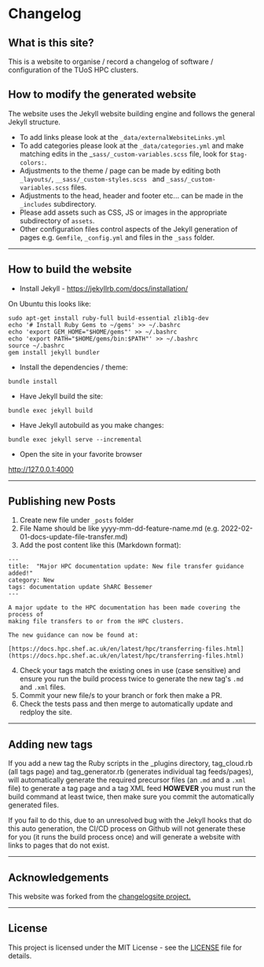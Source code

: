 
# Changelog

## What is this site?

This is a website to organise / record a changelog of software / configuration of the TUoS HPC clusters.

## How to modify the generated website

The website uses the Jekyll website building engine and follows the general Jekyll structure.

* To add links please look at the ``_data/externalWebsiteLinks.yml``
* To add categories please look at the ``_data/categories.yml`` and make matching edits in the _``sass/_custom-variables.scss`` file, look for ``$tag-colors:``.
* Adjustments to the theme / page can be made by editing both ``_layouts/``,  ``__sass/_custom-styles.scss `` and ``_sass/_custom-variables.scss`` files.
* Adjustments to the head, header and footer etc... can be made in the ``_includes`` subdirectory.
* Please add assets such as CSS, JS or images in the appropriate subdirectory of ``assets``.
* Other configuration files control aspects of the Jekyll generation of pages e.g. ``Gemfile``, ``_config.yml`` and files in the ``_sass`` folder.

-----

## How to build the website

* Install Jekyll - https://jekyllrb.com/docs/installation/

On Ubuntu this looks like:

```
sudo apt-get install ruby-full build-essential zlib1g-dev
echo '# Install Ruby Gems to ~/gems' >> ~/.bashrc
echo 'export GEM_HOME="$HOME/gems"' >> ~/.bashrc
echo 'export PATH="$HOME/gems/bin:$PATH"' >> ~/.bashrc
source ~/.bashrc
gem install jekyll bundler
```

* Install the dependencies / theme:

```
bundle install
```

* Have Jekyll build the site:

```
bundle exec jekyll build
```

* Have Jekyll autobuild as you make changes:

```
bundle exec jekyll serve --incremental
```

* Open the site in your favorite browser 

http://127.0.0.1:4000

-----

## Publishing new Posts
1. Create new file under `_posts` folder
2. File Name should be like yyyy-mm-dd-feature-name.md (e.g. 2022-02-01-docs-update-file-transfer.md)
3. Add the post content like this (Markdown format):
```
---
title:  "Major HPC documentation update: New file transfer guidance added!"
category: New
tags: documentation update ShARC Bessemer
---

A major update to the HPC documentation has been made covering the process of 
making file transfers to or from the HPC clusters.

The new guidance can now be found at:

[https://docs.hpc.shef.ac.uk/en/latest/hpc/transferring-files.html](https://docs.hpc.shef.ac.uk/en/latest/hpc/transferring-files.html)
```
4. Check your tags match the existing ones in use (case sensitive) and ensure you run the build process twice to generate the new tag's ``.md`` and ``.xml`` files.
5. Commit your new file/s to your branch or fork then make a PR.
6. Check the tests pass and then merge to automatically update and redploy the site.

-----

## Adding new tags

If you add a new tag the Ruby scripts in the _plugins directory, tag_cloud.rb (all tags page) and tag_generator.rb (generates individual tag feeds/pages), will automatically generate the required precursor files (an ``.md`` and a ``.xml`` file) to generate a tag page and a tag XML feed **HOWEVER** you must run the build command at 
least twice, then make sure you commit the automatically generated files.

If you fail to do this, due to an unresolved bug with the Jekyll hooks that do this auto generation, the CI/CD process 
on Github will not generate these for you (it runs the build process once) and will generate a website with links to pages that do not exist.

-----

## Acknowledgements

This website was forked from the [changelogsite project.](https://github.com/changelogsite/changelog/)

-----

## License

This project is licensed under the MIT License - see the [LICENSE](LICENSE) file for details.